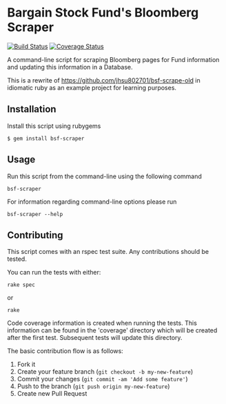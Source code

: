 # Bargain Stock Fund's Bloomberg Scraper

[![Build Status](https://secure.travis-ci.org/rurounijones/bsf-scraper.png)](http://travis-ci.org/rurounijones/bsf-scraper)
[![Coverage Status](https://coveralls.io/repos/rurounijones/bsf-scraper/badge.png?branch=master)](https://coveralls.io/r/rurounijones/bsf-scraper)

A command-line script for scraping Bloomberg pages for Fund information and
updating this information in a Database.

This is a rewrite of https://github.com/jhsu802701/bsf-scrape-old in 
idiomatic ruby as an example project for learning purposes.

## Installation

Install this script using rubygems

    $ gem install bsf-scraper

## Usage

Run this script from the command-line using the following command

    bsf-scraper

For information regarding command-line options please run

    bsf-scraper --help

## Contributing

This script comes with an rspec test suite. Any contributions should be tested.

You can run the tests with either:

    rake spec

or

    rake

Code coverage information is created when running the tests. This information 
can be found in the 'coverage' directory which will be created after the
first test. Subsequent tests will update this directory.

The basic contribution flow is as follows:

1. Fork it
2. Create your feature branch (`git checkout -b my-new-feature`)
3. Commit your changes (`git commit -am 'Add some feature'`)
4. Push to the branch (`git push origin my-new-feature`)
5. Create new Pull Request
